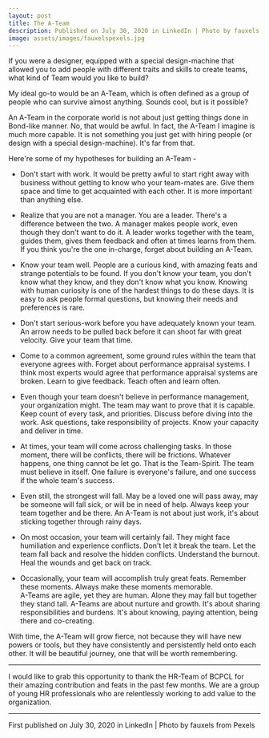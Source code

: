 ```yaml
---
layout: post
title: The A-Team
description: Published on July 30, 2020 in LinkedIn | Photo by fauxels from Pexels 
image: assets/images/fauxelspexels.jpg
---
```


If you were a designer, equipped with a special design-machine that allowed you to add people with different traits and skills to create teams, what kind of Team would you like to build? 

My ideal go-to would be an A-Team, which is often defined as a group of people who can survive almost anything. Sounds cool, but is it possible? 

An A-Team in the corporate world is not about just getting things done in Bond-like manner. No, that would be awful. In fact, the A-Team I imagine is much more capable. It is not something you just get with hiring people (or design with a special design-machine). It's far from that.  

Here're some of my hypotheses for building an A-Team - 

- Don't start with work. It would be pretty awful to start right away with business without getting to know who your team-mates are. Give them space and time to get acquainted with each other. It is more important than anything else. 

- Realize that you are not a manager. You are a leader. There's a difference between the two. A manager makes people work, even though they don't want to do it. A leader works together with the team, guides them, gives them feedback and often at times learns from them. If you think you're the one in-charge, forget about building an A-Team. 

- Know your team well. People are a curious kind, with amazing feats and strange potentials to be found. If you don't know your team, you don't know what they know, and they don't know what you know. Knowing with human curiosity is one of the hardest things to do these days. It is easy to ask people formal questions, but knowing their needs and preferences is rare. 

- Don't start serious-work before you have adequately known your team. An arrow needs to be pulled back before it can shoot far with great velocity. Give your team that time. 

- Come to a common agreement, some ground rules within the team that everyone agrees with. 
Forget about performance appraisal systems. I think most experts would agree that performance appraisal systems are broken. Learn to give feedback. Teach often and learn often.  

- Even though your team doesn't believe in performance management, your organization might. The team may want to prove that it is capable. Keep count of every task, and priorities. Discuss before diving into the work. Ask questions, take responsibility of projects. Know your capacity and deliver in time. 

- At times, your team will come across challenging tasks. In those moment, there will be conflicts, there will be frictions. Whatever happens, one thing cannot be let go. That is the Team-Spirit. The team must believe in itself. One failure is everyone's failure, and one success if the whole team's success. 

- Even still, the strongest will fall. May be a loved one will pass away, may be someone will fall sick, or will be in need of help. Always keep your team together and be there. An A-Team is not about just work, it's about sticking together through rainy days. 

- On most occasion, your team will certainly fail. They might face humiliation and experience conflicts. Don't let it break the team. Let the team fall back and resolve the hidden conflicts. Understand the burnout. Heal the wounds and get back on track. 

- Occasionally, your team will accomplish truly great feats. Remember these moments. Always make these moments memorable.  
A-Teams are agile, yet they are human. Alone they may fall but together they stand tall. A-Teams are about nurture and growth. It's about sharing responsibilities and burdens. It's about knowing, paying attention, being there and co-creating.   

With time, the A-Team will grow fierce, not because they will have new powers or tools, but they have consistently and persistently held onto each other. It will be beautiful journey, one that will be worth remembering. 


---

I would like to grab this opportunity to thank the HR-Team of BCPCL for their amazing contribution and feats in the past few months. We are a group of young HR professionals who are relentlessly working to add value to the organization.

---
First published on July 30, 2020 in LinkedIn | Photo by fauxels from Pexels 